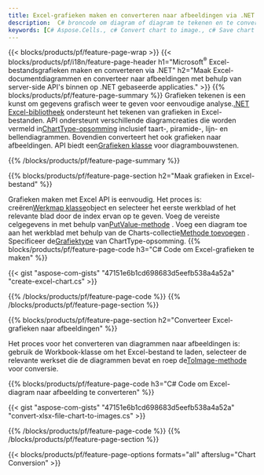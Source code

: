 ```yaml
---
title: Excel-grafieken maken en converteren naar afbeeldingen via .NET
description:  C# broncode om diagram of diagram te tekenen en te converteren in Microsoft Excel met behulp van de .NET-bibliotheek.
keywords: [C# Aspose.Cells., c# Convert chart to image., c# Save chart to image., c# chart to image., create charts in c#., insert charts in c#., manage charts in c#]
---
```

{{< blocks/products/pf/feature-page-wrap >}}
{{< blocks/products/pf/i18n/feature-page-header h1="Microsoft<sup>&reg;</sup> Excel-bestandsgrafieken maken en converteren via .NET" h2="Maak Excel-documentdiagrammen en converteer naar afbeeldingen met behulp van server-side API\'s binnen op .NET gebaseerde applicaties." >}}
{{% blocks/products/pf/feature-page-summary %}}
 Grafieken tekenen is een kunst om gegevens grafisch weer te geven voor eenvoudige analyse.[.NET Excel-bibliotheek](/cells/nl/net/) ondersteunt het tekenen van grafieken in Excel-bestanden. API ondersteunt verschillende diagramcreaties die worden vermeld in[ChartType-opsomming](https://reference.aspose.com/cells/net/aspose.cells.charts/charttype) inclusief taart-, piramide-, lijn- en bellendiagrammen. Bovendien converteert het ook grafieken naar afbeeldingen. API biedt een[Grafieken klasse](https://reference.aspose.com/cells/net/aspose.cells.charts) voor diagrambouwstenen.

{{% /blocks/products/pf/feature-page-summary %}}

{{% blocks/products/pf/feature-page-section h2="Maak grafieken in Excel-bestand" %}}

 Grafieken maken met Excel API is eenvoudig. Het proces is: creëren[Werkmap klasse](https://reference.aspose.com/cells/net/aspose.cells/workbook)object en selecteer het eerste werkblad of het relevante blad door de index ervan op te geven. Voeg de vereiste celgegevens in met behulp van[PutValue-methode](https://reference.aspose.com/cells/net/aspose.cells/cell/methods/putvalue/index) . Voeg een diagram toe aan het werkblad met behulp van de Charts-collectie[Methode toevoegen](https://reference.aspose.com/cells/net/aspose.cells.charts/chartcollection/methods/add) . Specificeer de[Grafiektype](https://reference.aspose.com/cells/net/aspose.cells.charts/charttype) van ChartType-opsomming.
{{% blocks/products/pf/feature-page-code h3="C# Code om Excel-grafieken te maken" %}}

{{< gist "aspose-com-gists" "47151e6b1cd698683d5eefb538a4a52a" "create-excel-chart.cs" >}}

{{% /blocks/products/pf/feature-page-code %}}
{{% /blocks/products/pf/feature-page-section %}}


{{% blocks/products/pf/feature-page-section h2="Converteer Excel-grafieken naar afbeeldingen" %}}

 Het proces voor het converteren van diagrammen naar afbeeldingen is: gebruik de Workbook-klasse om het Excel-bestand te laden, selecteer de relevante werkset die de diagrammen bevat en roep de[ToImage-methode](https://reference.aspose.com/cells/net/aspose.cells.charts.chart/toimage/methods/7) voor conversie.

{{% blocks/products/pf/feature-page-code h3="C# Code om Excel-diagram naar afbeelding te converteren" %}}

{{< gist "aspose-com-gists" "47151e6b1cd698683d5eefb538a4a52a" "convert-xlsx-file-chart-to-images.cs" >}}

{{% /blocks/products/pf/feature-page-code %}}
{{% /blocks/products/pf/feature-page-section %}}

{{< blocks/products/pf/feature-page-options formats="all" afterslug="Chart Conversion" >}}
